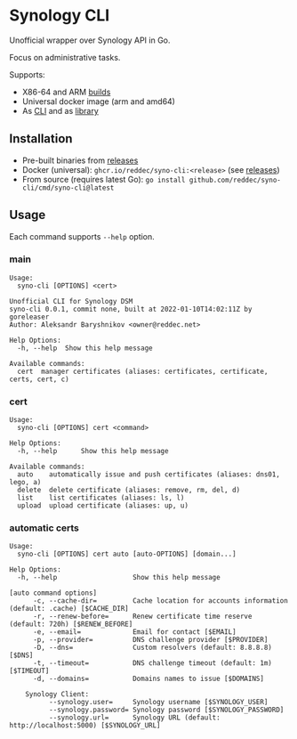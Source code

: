 # Synology CLI

Unofficial wrapper over Synology API in Go.

Focus on administrative tasks.

Supports:

* X86-64 and ARM [builds](https://github.com/reddec/syno-cli/releases/latest)
* Universal docker image (arm and amd64)
* As [CLI](https://github.com/reddec/syno-cli/releases/latest) and as [library](https://pkg.go.dev/github.com/reddec/syno-cli)

## Installation

* Pre-built binaries from [releases](https://github.com/reddec/syno-cli/releases/latest)
* Docker (universal): `ghcr.io/reddec/syno-cli:<release>` (see [releases](https://github.com/reddec/syno-cli/releases/latest))
* From source (requires latest Go): `go install github.com/reddec/syno-cli/cmd/syno-cli@latest`

## Usage

Each command supports `--help` option.


### main

```
Usage:
  syno-cli [OPTIONS] <cert>

Unofficial CLI for Synology DSM
syno-cli 0.0.1, commit none, built at 2022-01-10T14:02:11Z by goreleaser
Author: Aleksandr Baryshnikov <owner@reddec.net>

Help Options:
  -h, --help  Show this help message

Available commands:
  cert  manager certificates (aliases: certificates, certificate, certs, cert, c)
```

### cert

```
Usage:
  syno-cli [OPTIONS] cert <command>

Help Options:
  -h, --help      Show this help message

Available commands:
  auto    automatically issue and push certificates (aliases: dns01, lego, a)
  delete  delete certificate (aliases: remove, rm, del, d)
  list    list certificates (aliases: ls, l)
  upload  upload certificate (aliases: up, u)
```

### automatic certs


```
Usage:
  syno-cli [OPTIONS] cert auto [auto-OPTIONS] [domain...]

Help Options:
  -h, --help                   Show this help message

[auto command options]
      -c, --cache-dir=         Cache location for accounts information (default: .cache) [$CACHE_DIR]
      -r, --renew-before=      Renew certificate time reserve (default: 720h) [$RENEW_BEFORE]
      -e, --email=             Email for contact [$EMAIL]
      -p, --provider=          DNS challenge provider [$PROVIDER]
      -D, --dns=               Custom resolvers (default: 8.8.8.8) [$DNS]
      -t, --timeout=           DNS challenge timeout (default: 1m) [$TIMEOUT]
      -d, --domains=           Domains names to issue [$DOMAINS]

    Synology Client:
          --synology.user=     Synology username [$SYNOLOGY_USER]
          --synology.password= Synology password [$SYNOLOGY_PASSWORD]
          --synology.url=      Synology URL (default: http://localhost:5000) [$SYNOLOGY_URL]
```